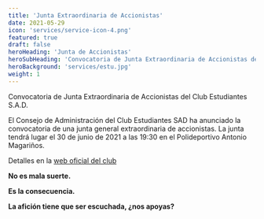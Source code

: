 ```yaml
---
title: 'Junta Extraordinaria de Accionistas'
date: 2021-05-29
icon: 'services/service-icon-4.png'
featured: true
draft: false
heroHeading: 'Junta de Accionistas'
heroSubHeading: 'Convocatoria de Junta Extraordinaria de Accionistas del Club Estudiantes S.A.D.'
heroBackground: 'services/estu.jpg'
weight: 1
---
```


Convocatoria de Junta Extraordinaria de Accionistas del Club Estudiantes S.A.D.

El Consejo de Administración del Club Estudiantes SAD ha anunciado la convocatoria de una junta general extraordinaria de accionistas. La junta tendrá lugar el 30 de junio de 2021 a las 19:30 en el Polideportivo Antonio Magariños.


Detalles en la [web oficial del club](https://www.movistarestudiantes.com/institucional/convocatoria-junta-extraordinaria-accionistas-club-estudiantes-s-a-d/)

**No es mala suerte.**

**Es la consecuencia.**

**La afición tiene que ser escuchada, ¿nos apoyas?**

